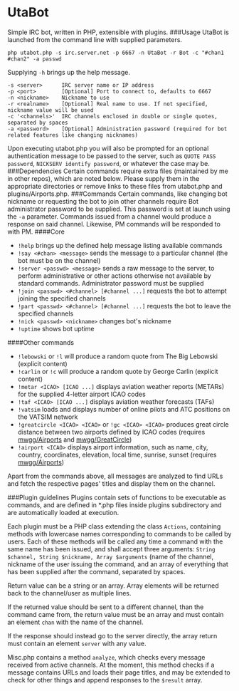 UtaBot
======
Simple IRC bot, written in PHP, extensible with plugins.
###Usage
UtaBot is launched from the command line with supplied parameters.
```
php utabot.php -s irc.server.net -p 6667 -n UtaBot -r Bot -c "#chan1 #chan2" -a passwd
```
Supplying `-h` brings up the help message.
```
-s <server>      IRC server name or IP address
-p <port>        [Optional] Port to connect to, defaults to 6667
-n <nickname>    Nickname to use
-r <realname>    [Optional] Real name to use. If not specified, nickname value will be used
-c '<channels>'  IRC channels enclosed in double or single quotes, separated by spaces
-a <password>    [Optional] Administration password (required for bot related features like changing nicknames)
```
Upon executing utabot.php you will also be prompted for an optional authentication message to be passed to the server, such as `QUOTE PASS password`, `NICKSERV identify password`, or whatever the case may be.
###Dependencies
Certain commands require extra files (maintained by me in other repos), which are noted below. Please supply them in the appropriate directories or remove links to these files from utabot.php and plugins/Airports.php.
###Commands
Certain commands, like changing bot nickname or requesting the bot to join other channels require Bot administrator password to be supplied. This password is set at launch using the `-a` parameter.
Commands issued from a channel would produce a response on said channel. Likewise, PM commands will be responded to with PM.
####Core
* `!help` brings up the defined help message listing available commands
* `!say <#chan> <message>` sends the message to a particular channel (the bot must be on the channel)
* `!server <passwd> <message>` sends a raw message to the server, to perform administrative or other actions otherwise not available by standard commands. Administrator password must be supplied
* `!join <passwd> <#channel> [#channel ...]` requests the bot to attempt joining the specified channels
* `!part <passwd> <#channel> [#channel ...]` requests the bot to leave the specified channels
* `!nick <passwd> <nickname>` changes bot's nickname
* `!uptime` shows bot uptime

####Other commands
* `!lebowski` or `!l` will produce a random quote from The Big Lebowski (explicit content)
* `!carlin` or `!c` will produce a random quote by George Carlin (explicit content)
* `!metar <ICAO> [ICAO ...]` displays aviation weather reports (METARs) for the supplied 4-letter airport ICAO codes
* `!taf <ICAO> [ICAO ...]` displays aviation weather forecasts (TAFs)
* `!vatsim` loads and displays number of online pilots and ATC positions on the VATSIM network
* `!greatcircle <ICAO> <ICAO>` or `!gc <ICAO> <ICAO>` produces great circle distance between two airports defined by ICAO codes (requires [mwgg/Airports](https://github.com/mwgg/Airports) and [mwgg/GreatCircle](https://github.com/mwgg/GreatCircle))
* `!airport <ICAO>` displays airport information, such as name, city, country, coordinates, elevation, local time, sunrise, sunset (requires [mwgg/Airports](https://github.com/mwgg/Airports))

Apart from the commands above, all messages are analyzed to find URLs and fetch the respective pages' titles and display them on the channel.

###Plugin guidelines
Plugins contain sets of functions to be executable as commands, and are defined in *.php files inside plugins subdirectory and are automatically loaded at execution.

Each plugin must be a PHP class extending the class `Actions`, containing methods with lowercase names corresponding to commands to be called by users. Each of these methods will be called any time a command with the same name has been issued, and shall accept three arguments: `String $channel, String $nickname, Array $arguments` (name of the channel, nickname of the user issuing the command, and an array of everything that has been supplied after the command, separated by spaces.

Return value can be a string or an array. Array elements will be returned back to the channel/user as multiple lines.

If the returned value should be sent to a different channel, than the command came from, the return value must be an array and must contain an element `chan` with the name of the channel.

If the response should instead go to the server directly, the array return must contain an element `server` with any value.

Misc.php contains a method `analyze`, which checks every message received from active channels. At the moment, this method checks if a message contains URLs and loads their page titles, and may be extended to check for other things and append responses to the `$result` array.
